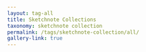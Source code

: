 ```yaml
---
layout: tag-all
title: Sketchnote Collections
taxonomy: sketchnote collection
permalink: /tags/sketchnote-collection/all/
gallery-link: true
---
```

